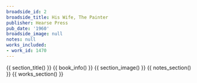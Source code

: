 ```yaml
---
broadside_id: 2
broadside_title: His Wife, The Painter
publisher: Hearse Press
pub_date: '1960'
broadside_image: null
notes: null
works_included:
- work_id: 1470
---
```


{{ section_title() }}
{{ book_info() }}
{{ section_image() }}
{{ notes_section() }}
{{ works_section() }}
